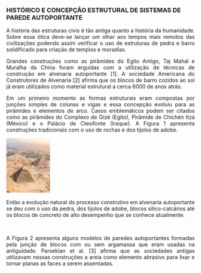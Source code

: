 ### HISTÓRICO E CONCEPÇÃO ESTRUTURAL DE SISTEMAS DE PAREDE AUTOPORTANTE

<p style='text-align: justify;'>A história das estruturas civis é tão antiga quanto a história da humanidade. Sobre essa ótica deve-se lançar um olhar aos tempos mais remotos das civilizações podendo assim verificar o uso de estruturas de pedra e barro solidificado para criação de templos e moradias.</p>  

<p style='text-align: justify;'>Grandes construções como as pirâmides do Egito Antigo, Taj Mahal e Muralha da China foram erguidas com a utilização de técnicas de construção em alvenaria autoportante [1]. A sociedade Americana do Construtores de Alvenaria [2] afirma que os blocos de barro cozidos ao sol já eram utilizados como material estrutural a cerca 6000 de anos atrás.</p>  

<p style='text-align: justify;'>Em um primeiro momento as formas estruturais eram compostas por junções simples de colunas e vigas e essa concepção evoluiu para as pirâmides e elementos de arco. Casos emblemáticos podem ser citados como as pirâmides do Complexo de Gizé (Egito), Pirâmide de Chichén Itzá (México) e o Palácio de Ctesifonte (Iraque). A Figura 1 apresenta construções tradicionais com o uso de rochas e dos tijolos de adobe.</p>  

![Alt text](/assets/imgs/gize.png?raw=true "Figura 1 - Utilização de adobe e rochas em construções. (a) Complexo de Gizé; (b) Chichén Itzá; e (c) Palácio de Ctesifonte. Disponível em: br.pinterest.com acessado em 21/08/2020.")

<p style='text-align: justify;'>Então a evolução natural do processo construtivo em alvenaria autoportante se deu com o uso da pedra, dos tijolos de adobe, blocos sílico-calcários até os blocos de concreto de alto desempenho que se conhece atualmente.</p>
<br>
<p style='text-align: justify;'>A Figura 2 apresenta alguns modelos de paredes autoportantes formadas pela junção de blocos com ou sem argamassa que eram usadas na antiguidade. Parsekian et al. [3] afirma que as sociedades antigas utilizavam nessas construções a areia como elemento abrasivo para lixar e tornar planas as faces a serem assentadas.</p>
